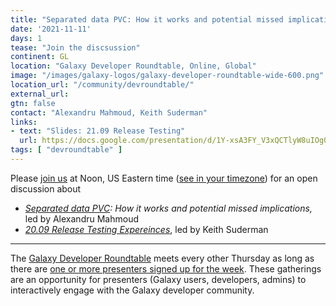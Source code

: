 ```yaml
---
title: "Separated data PVC: How it works and potential missed implications; and 21.09 Release Testing"
date: '2021-11-11'
days: 1
tease: "Join the discsussion"
continent: GL
location: "Galaxy Developer Roundtable, Online, Global"
image: "/images/galaxy-logos/galaxy-developer-roundtable-wide-600.png"
location_url: "/community/devroundtable/"
external_url:
gtn: false
contact: "Alexandru Mahmoud, Keith Suderman"
links:
- text: "Slides: 21.09 Release Testing"
  url: https://docs.google.com/presentation/d/1Y-xsA3FY_V3xQCTlyW8uIOg08rUPnC7C8njRI3Z8zkA/edit#slide=id.gc2a6ff74d4_0_0
tags: [ "devroundtable" ]
---
```


Please <a href="https://psu.zoom.us/j/92752763386">join us</a> at Noon, US Eastern time (<a href="https://www.timeanddate.com/worldclock/fixedtime.html?msg=Galaxy+Developer+Roundtable&iso=20211111T12&p1=179&ah=1">see in your timezone</a>) for an open discussion about
* *[Separated data PVC](https://github.com/galaxyproject/galaxy/pull/12345): How it works and potential missed implications,* led by Alexandru Mahmoud
* *[20.09 Release Testing Expereinces](https://docs.google.com/presentation/d/1Y-xsA3FY_V3xQCTlyW8uIOg08rUPnC7C8njRI3Z8zkA/edit#slide=id.gc2a6ff74d4_0_0)*, led by Keith Suderman

---

The [Galaxy Developer Roundtable](/community/devroundtable/) meets every other Thursday as long as there are [one or more presenters signed up for the week](https://bit.ly/gxdevroundtablepresent).  These gatherings are an opportunity for presenters (Galaxy users, developers, admins) to interactively engage with the Galaxy developer community.
